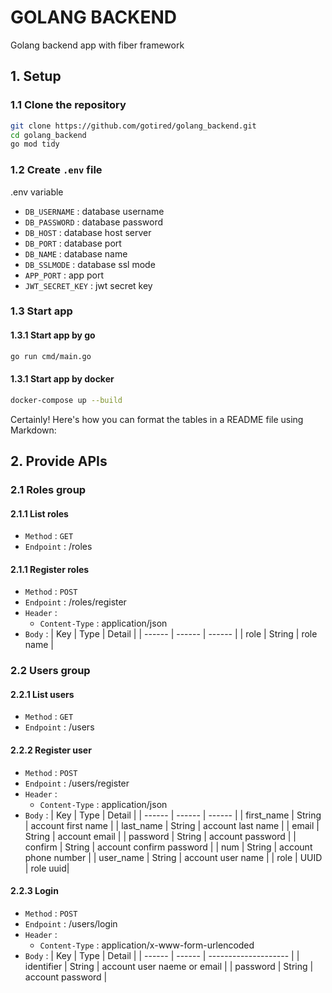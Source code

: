 # GOLANG BACKEND

Golang backend app with fiber framework

## 1. Setup

### 1.1 Clone the repository

```bash
git clone https://github.com/gotired/golang_backend.git
cd golang_backend
go mod tidy
```

### 1.2 Create `.env` file

.env variable

- `DB_USERNAME` : database username
- `DB_PASSWORD` : database password
- `DB_HOST` : database host server
- `DB_PORT` : database port
- `DB_NAME` : database name
- `DB_SSLMODE` : database ssl mode
- `APP_PORT` : app port
- `JWT_SECRET_KEY` : jwt secret key

### 1.3 Start app

#### 1.3.1 Start app by go

```bash
go run cmd/main.go
```

#### 1.3.1 Start app by docker

```bash
docker-compose up --build
```

Certainly! Here's how you can format the tables in a README file using Markdown:

## 2. Provide APIs

### 2.1 Roles group

#### 2.1.1 List roles

- `Method` : `GET`
- `Endpoint` : /roles

#### 2.1.1 Register roles

- `Method` : `POST`
- `Endpoint` : /roles/register
- `Header` :
  - `Content-Type` : application/json
- `Body` :
  | Key | Type | Detail |
  | ------ | ------ | ------ |
  | role | String | role name |

### 2.2 Users group

#### 2.2.1 List users

- `Method` : `GET`
- `Endpoint` : /users

#### 2.2.2 Register user

- `Method` : `POST`
- `Endpoint` : /users/register
- `Header` :
  - `Content-Type` : application/json
- `Body` :
  | Key | Type | Detail |
  | ------ | ------ | ------ |
  | first_name | String | account first name |
  | last_name | String | account last name |
  | email | String | account email |
  | password | String | account password |
  | confirm | String | account confirm password |
  | num | String | account phone number |
  | user_name | String | account user name |
  | role | UUID | role uuid|

#### 2.2.3 Login

- `Method` : `POST`
- `Endpoint` : /users/login
- `Header` :
  - `Content-Type` : application/x-www-form-urlencoded
- `Body` :
  | Key | Type | Detail |
  | ------ | ------ | -------------------- |
  | identifier | String | account user naeme or email |
  | password | String | account password |
